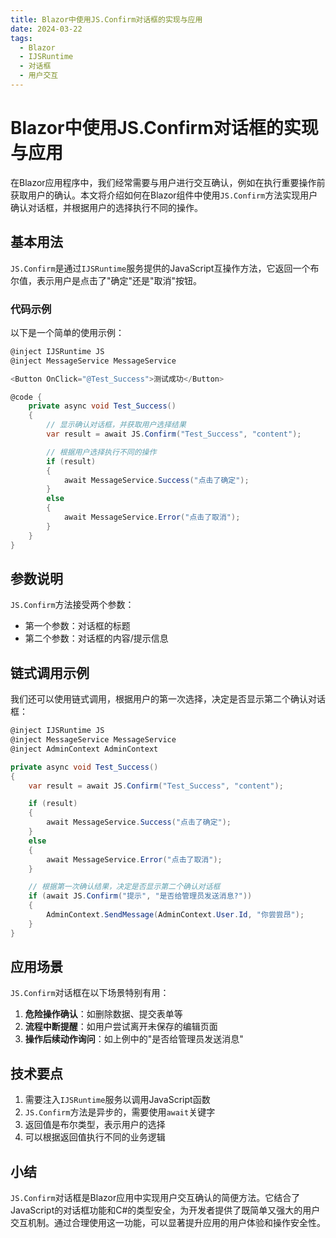 ```yaml
---
title: Blazor中使用JS.Confirm对话框的实现与应用
date: 2024-03-22
tags: 
  - Blazor
  - IJSRuntime
  - 对话框
  - 用户交互
---
```


# Blazor中使用JS.Confirm对话框的实现与应用

在Blazor应用程序中，我们经常需要与用户进行交互确认，例如在执行重要操作前获取用户的确认。本文将介绍如何在Blazor组件中使用`JS.Confirm`方法实现用户确认对话框，并根据用户的选择执行不同的操作。

## 基本用法

`JS.Confirm`是通过`IJSRuntime`服务提供的JavaScript互操作方法，它返回一个布尔值，表示用户是点击了"确定"还是"取消"按钮。

### 代码示例

以下是一个简单的使用示例：

```csharp
@inject IJSRuntime JS
@inject MessageService MessageService

<Button OnClick="@Test_Success">测试成功</Button>

@code {
    private async void Test_Success()
    {
        // 显示确认对话框，并获取用户选择结果
        var result = await JS.Confirm("Test_Success", "content");

        // 根据用户选择执行不同的操作
        if (result)
        {
            await MessageService.Success("点击了确定");
        }
        else
        {
            await MessageService.Error("点击了取消");
        }
    }
}
```

## 参数说明

`JS.Confirm`方法接受两个参数：
- 第一个参数：对话框的标题
- 第二个参数：对话框的内容/提示信息

## 链式调用示例

我们还可以使用链式调用，根据用户的第一次选择，决定是否显示第二个确认对话框：

```csharp
@inject IJSRuntime JS
@inject MessageService MessageService
@inject AdminContext AdminContext

private async void Test_Success()
{
    var result = await JS.Confirm("Test_Success", "content");

    if (result)
    {
        await MessageService.Success("点击了确定");
    }
    else
    {
        await MessageService.Error("点击了取消");
    }

    // 根据第一次确认结果，决定是否显示第二个确认对话框
    if (await JS.Confirm("提示", "是否给管理员发送消息?"))
    {
        AdminContext.SendMessage(AdminContext.User.Id, "你尝尝昂");
    }
}
```

## 应用场景

`JS.Confirm`对话框在以下场景特别有用：

1. **危险操作确认**：如删除数据、提交表单等
2. **流程中断提醒**：如用户尝试离开未保存的编辑页面
3. **操作后续动作询问**：如上例中的"是否给管理员发送消息"

## 技术要点

1. 需要注入`IJSRuntime`服务以调用JavaScript函数
2. `JS.Confirm`方法是异步的，需要使用`await`关键字
3. 返回值是布尔类型，表示用户的选择
4. 可以根据返回值执行不同的业务逻辑

## 小结

`JS.Confirm`对话框是Blazor应用中实现用户交互确认的简便方法。它结合了JavaScript的对话框功能和C#的类型安全，为开发者提供了既简单又强大的用户交互机制。通过合理使用这一功能，可以显著提升应用的用户体验和操作安全性。 